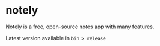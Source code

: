 # notely
 Notely is a free, open-source notes app with many features.


Latest version available in `bin > release`